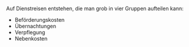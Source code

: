 <section>

Auf Dienstreisen entstehen, die man grob in vier Gruppen aufteilen kann:

+ Beförderungskosten
+ Übernachtungen
+ Verpflegung
+ Nebenkosten

</section>
